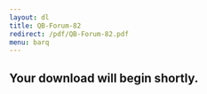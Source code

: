 ```yaml
---
layout: dl
title: QB-Forum-82
redirect: /pdf/QB-Forum-82.pdf
menu: barq
---
```

## Your download will begin shortly.
